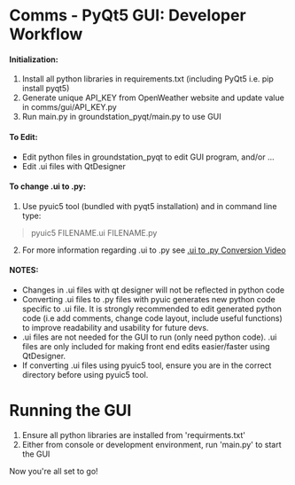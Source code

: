 # Comms - PyQt5 GUI: Developer Workflow

#### Initialization:
1. Install all python libraries in requirements.txt (including PyQt5 i.e. pip install pyqt5)
2. Generate unique API_KEY from OpenWeather website and update value in comms/gui/API_KEY.py
3. Run main.py in groundstation_pyqt/main.py to use GUI

#### To Edit:
- Edit python files in groundstation_pyqt to edit GUI program, and/or ...
- Edit .ui files with QtDesigner

#### To change .ui to .py:
1. Use pyuic5 tool (bundled with pyqt5 installation) and in command line type:
> pyuic5 FILENAME.ui FILENAME.py
2. For more information regarding .ui to .py see [.ui to .py Conversion Video](https://www.youtube.com/watch?v=1wEsP70hO0o)
#### NOTES:
- Changes in .ui files with qt designer will not be reflected in python code 
- Converting .ui files to .py files with pyuic generates new python code specific to .ui file. It is strongly recommended to edit generated python code (i.e add comments, change code layout, include useful functions) to improve readability and usability for future devs.
- .ui files are not needed for the GUI to run (only need python code). .ui files are only included for making front end edits easier/faster using QtDesigner.
- If converting .ui files using pyuic5 tool, ensure you are in the correct directory before using pyuic5 tool.

# Running the GUI
1. Ensure all python libraries are installed from 'requirments.txt'
2. Either from console or development environment, run 'main.py' to start the GUI

Now you're all set to go!
